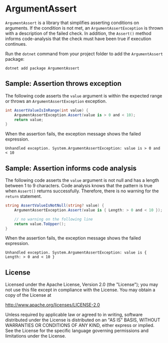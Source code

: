 # ArgumentAssert

`ArgumentAssert` is a library that simplifies asserting conditions on arguments. If the condition is not met, an `ArgumentAssertException` is thrown with a description of the failed check. In addition, the `Assert()` method informs code-analysis that the check must have been true if execution continues.

Run the `dotnet` command from your project folder to add the `ArgumentAssert` package:
```
dotnet add package ArgumentAssert
```

## Sample: Assertion throws exception

The following code asserts the `value` argument is within the expected range or throws an `ArgumentAssertException` exception.
```csharp
int AssertValueIsInRange(int value) {
    ArgumentAssertException.Assert(value is > 0 and < 10);
    return value;
}
```

When the assertion fails, the exception message shows the failed expression.
```
Unhandled exception. System.ArgumentAssertException: value is > 0 and < 10
```

## Sample: Assertion informs code analysis

The following code asserts the `value` argument is not null and has a length between 1 to 9 characters. Code analysis knows that the pattern is true when `Assert()` returns successfully. Therefore, there is no warning for the `return` statement.
```csharp
string AssertValueIsNotNull(string? value) {
    ArgumentAssertException.Assert(value is { Length: > 0 and < 10 });

    // no warning on the following line
    return value.ToUpper();
}
```

When the assertion fails, the exception message shows the failed expression.
```
Unhandled exception. System.ArgumentAssertException: value is { Length: > 0 and < 10 }
```

## License

Licensed under the Apache License, Version 2.0 (the "License");
you may not use this file except in compliance with the License.
You may obtain a copy of the License at

http://www.apache.org/licenses/LICENSE-2.0

Unless required by applicable law or agreed to in writing, software
distributed under the License is distributed on an "AS IS" BASIS,
WITHOUT WARRANTIES OR CONDITIONS OF ANY KIND, either express or implied.
See the License for the specific language governing permissions and
limitations under the License.
